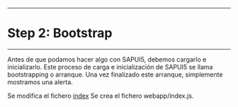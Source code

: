 ******************
# Step 2: Bootstrap
******************

Antes de que podamos hacer algo con SAPUI5, debemos cargarlo e inicializarlo. 
Este proceso de carga e inicialización de SAPUI5 se llama bootstrapping o arranque. 
Una vez finalizado este arranque, simplemente mostramos una alerta.

Se modifica el fichero [index](webapp/index.html)
Se crea el fichero webapp/index.js.